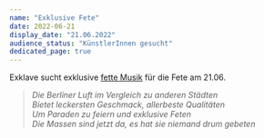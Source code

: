 ```yaml
---
name: "Exklusive Fete"
date: 2022-06-21
display_date: "21.06.2022"
audience_status: "KünstlerInnen gesucht"
dedicated_page: true
---
```


Exklave sucht exklusive [fette Musik](https://www.fetedelamusique.de/) für die Fete am 21.06.

> *Die Berliner Luft im Vergleich zu anderen Städten*<br>
> *Bietet leckersten Geschmack, allerbeste Qualitäten*<br>
> *Um Paraden zu feiern und exklusive Feten*<br>
> *Die Massen sind jetzt da, es hat sie niemand drum gebeten*
